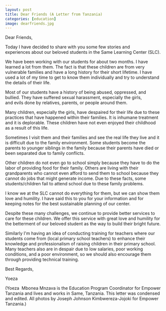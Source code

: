 ```yaml
---
layout: post
title: Dear Friends (A Letter from Tanzania)
categories: [education]
image: dearfriends.jpg
---
```



Dear Friends,

Today I have decided to share with you some few stories and experiences about our beloved students in the Same Learning Center (SLC).

We have been working with our students for about two months. I have learned a lot from them. The fact is that these children are from very vulnerable families and have a long history for their short lifetime. I have used a lot of my time to get to know them individually and try to understand the details of their life.

Most of our students have a history of being abused, oppressed, and bullied. They have suffered sexual harassment, especially the girls, and evils done by relatives, parents, or people around them.

Many children, especially the girls, have despaired for their life due to these practices that have happened within their families. It is inhumane treatment and it is deplorable. These children have not even enjoyed their childhood as a result of this life.

Sometimes I visit them and their families and see the real life they live and it is difficult due to the family environment. Some students become the parents to younger siblings in the family because their parents have died or been separated due to family conflicts.

Other children do not even go to school simply because they have to do the labor of providing food for their family. Others are living with their grandparents who cannot even afford to send them to school because they cannot do jobs that might generate income. Due to these facts, some students/children fail to attend school due to these family problems.

I know we at the SLC cannot do everything for them, but we can show them love and humility. I have said this to you for your information and for keeping notes for the best sustainable planning of our center.

Despite these many challenges, we continue to provide better services to care for these children. We offer this service with great love and humility for the betterment of our beloved student as the way to build their bright future.

Similarly I'm having an idea of conducting training for teachers where our students come from (local primary school teachers) to enhance their knowledge and professionalism of raising children in their primary school. Many teachers also are in despair due to low salaries, poor working conditions, and a poor environment, so we should also encourage them through providing technical training.

Best Regards,

Yoeza


(Yoeza  Mbonea Mnzava is the Education Program Coordinator for Empower Tanzania and lives and works in Same, Tanzania. This letter was condensed and edited. All photos by Joseph Johnson Kimbwereza-Jojoki for Empower Tanzania.)


